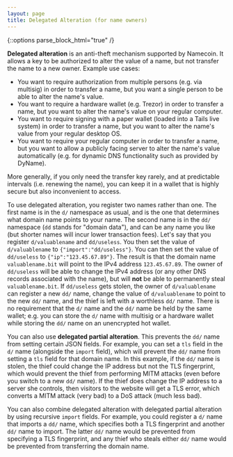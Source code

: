 ```yaml
---
layout: page
title: Delegated Alteration (for name owners)
---
```


{::options parse_block_html="true" /}

**Delegated alteration** is an anti-theft mechanism supported by Namecoin.  It allows a key to be authorized to alter the value of a name, but not transfer the name to a new owner.  Example use cases:

* You want to require authorization from multiple persons (e.g. via multisig) in order to transfer a name, but you want a single person to be able to alter the name's value.
* You want to require a hardware wallet (e.g. Trezor) in order to transfer a name, but you want to alter the name's value on your regular computer.
* You want to require signing with a paper wallet (loaded into a Tails live system) in order to transfer a name, but you want to alter the name's value from your regular desktop OS.
* You want to require your regular computer in order to transfer a name, but you want to allow a publicly facing server to alter the name's value automatically (e.g. for dynamic DNS functionality such as provided by DyName).

More generally, if you only need the transfer key rarely, and at predictable intervals (i.e. renewing the name), you can keep it in a wallet that is highly secure but also inconvenient to access.

To use delegated alteration, you register two names rather than one.  The first name is in the `d/` namespace as usual, and is the one that determines what domain name points to your name.  The second name is in the `dd/` namespace (`dd` stands for "domain data"), and can be any name you like (but shorter names will incur lower transaction fees).  Let's say that you register `d/valuablename` and `dd/useless`.  You then set the value of `d/valuablename` to `{"import":"dd/useless"}`.  You can then set the value of `dd/useless` to `{"ip":"123.45.67.89"}`.  The result is that the domain name `valuablename.bit` will point to the IPv4 address `123.45.67.89`.  The owner of `dd/useless` will be able to change the IPv4 address (or any other DNS records associated with the name), but will **not** be able to permanently steal `valuablename.bit`.  If `dd/useless` gets stolen, the owner of `d/valuablename` can register a new `dd/` name, change the value of `d/valuablename` to point to the new `dd/` name, and the thief is left with a worthless `dd/` name.  There is no requirement that the `d/` name and the `dd/` name be held by the same wallet; e.g. you can store the `d/` name with multisig or a hardware wallet while storing the `dd/` name on an unencrypted hot wallet.

You can also use **delegated partial alteration**.  This prevents the `dd/` name from setting certain JSON fields.  For example, you can set a `tls` field in the `d/` name (alongside the `import` field), which will prevent the `dd/` name from setting a `tls` field for that domain name.  In this example, if the `dd/` name is stolen, the thief could change the IP address but not the TLS fingerprint, which would prevent the thief from performing MITM attacks (even before you switch to a new `dd/` name).  If the thief does change the IP address to a server she controls, then visitors to the website will get a TLS error, which converts a MITM attack (very bad) to a DoS attack (much less bad).

You can also combine delegated alteration with delegated partial alteration by using recursive `import` fields.  For example, you could register a `d/` name that imports a `dd/` name, which specifies both a TLS fingerprint and another `dd/` name to import.  The latter `dd/` name would be prevented from specifying a TLS fingerprint, and any thief who steals either `dd/` name would be prevented from transferring the domain name.

